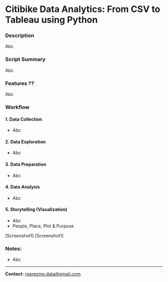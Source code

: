 # Citibike Data Analytics: From CSV to Tableau using Python

### Description
Abc

### Script Summary
Abc

### Features ??
Abc

### Workflow

#### 1. Data Collection
+ Abc

#### 2. Data Exploration
+ Abc

#### 3. Data Preparation
+ Abc

#### 4. Data Analysis
+ Abc

#### 5. Storytelling (Visualization)
+ Abc
+ People, Place, Plot & Purpose

[Screenshot1]
[Screenshot1]


### Notes:

+ Abc

--- 

**Contact:** [rperezme.data@gmail.com](mailto:rperezme.data@gmail.com)

